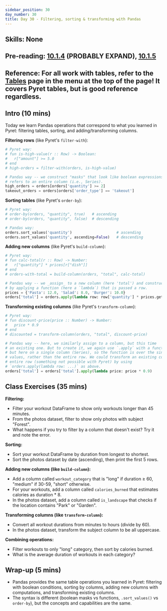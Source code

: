 ```yaml
---
sidebar_position: 30
day_number: 30
title: Day 30 - Filtering, sorting & transforming with Pandas
---
```


## Skills: None

## Pre-reading: [10.1.4]({{DCIC_DOMAIN}}/python-tables-Pandas.html#(part._.Computing_.New_.Columns)) (PROBABLY EXPAND), [10.1.5]({{DCIC_DOMAIN}}/python-tables-Pandas.html#(part._.Aggregating_and_.Grouping_.Columns))

## Reference: For all work with tables, refer to the [Tables](/tables) page in the menu at the top of the page! It covers Pyret tables, but is good reference regardless.


## Intro (10 mins)
Today we learn Pandas operations that correspond to what you learned in Pyret: filtering tables, sorting, and adding/transforming columns.

**Filtering rows** (like Pyret's `filter-with`):
```python
# Pyret way:
# fun is-high-value(r :: Row) -> Boolean:
#   r["amount"] >= 5.0
# end
# high-orders = filter-with(orders, is-high-value)

# Pandas way -- we construct "masks" that look like boolean expressions, but 
# refers to an entire column (i.e., Series).
high_orders = orders[orders['quantity'] >= 2]
takeout_orders = orders[orders['order_type'] == 'takeout']
```

**Sorting tables** (like Pyret's `order-by`):
```python
# Pyret way:
# order-by(orders, "quantity", true)   # ascending
# order-by(orders, "quantity", false)  # descending

# Pandas way:
orders.sort_values('quantity')                    # ascending
orders.sort_values('quantity', ascending=False)   # descending
```

**Adding new columns** (like Pyret's `build-column`):
```python
# Pyret way:
# fun calc-total(r :: Row) -> Number:
#   r["quantity"] * prices[r["dish"]]
# end
# orders-with-total = build-column(orders, "total", calc-total)

# Pandas way -- we _assign_ to a new column (here 'total') and construct it 
# by applying a function (here a `lambda`) that is passed a row.
prices = {'Pasta': 12.0, 'Salad': 8.0, 'Burger': 10.0}
orders['total'] = orders.apply(lambda row: row['quantity'] * prices.get(row['dish'], 0), axis=1)
```

**Transforming existing columns** (like Pyret's `transform-column`):
```python
# Pyret way:
# fun discount-price(price :: Number) -> Number:
#   price * 0.9
# end
# discounted = transform-column(orders, "total", discount-price)

# Pandas way -- here, we similarly assign to a column, but this time 
# an existing one. But to create it, we again use `.apply` with a function, 
# but here on a single column (Series), so the function is over the single 
# values, rather than the entire row. We could transform an existing column using the
# entire row (something not possible with Pyret) by using 
# `orders.apply(lambda row: ...)` as above.
orders['total'] = orders['total'].apply(lambda price: price * 0.9)
```

## Class Exercises (35 mins)
**Filtering:**
- Filter your workout DataFrame to show only workouts longer than 45 minutes.
- From the photos dataset, filter to show only photos with subject "Forest".
- What happens if you try to filter by a column that doesn't exist? Try it and note the error.

**Sorting:**
- Sort your workout DataFrame by duration from longest to shortest.
- Sort the photos dataset by date (ascending), then print the first 5 rows.

**Adding new columns (like `build-column`):**
- Add a column called `workout_category` that is "long" if duration ≥ 60, "medium" if 30-59, "short" otherwise.
- For your workouts, add a column called `calories_burned` that estimates calories as duration * 8.
- In the photos dataset, add a column called `is_landscape` that checks if the location contains "Park" or "Garden".

**Transforming columns (like `transform-column`):**
- Convert all workout durations from minutes to hours (divide by 60).
- In the photos dataset, transform the subject column to be all uppercase.

**Combining operations:**
- Filter workouts to only "long" category, then sort by calories burned.
- What is the average duration of workouts in each category?

## Wrap-up (5 mins)
- Pandas provides the same table operations you learned in Pyret: filtering with boolean conditions, sorting by columns, adding new columns with computations, and transforming existing columns.
- The syntax is different (boolean masks vs functions, `.sort_values()` vs `order-by`), but the concepts and capabilities are the same.
